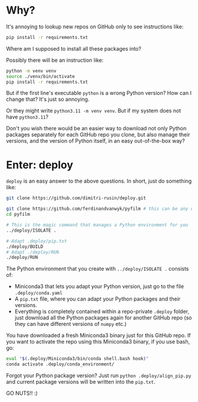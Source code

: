 

# Why?

It's annoying to lookup new repos on GitHub only to see instructions like:
```sh
pip install -r requirements.txt
```

Where am I supposed to install all these packages into?

Possibly there will be an instruction like:
```sh
python -m venv venv
source ./venv/bin/activate
pip install -r requirements.txt
```

But if the first line's executable `python` is a wrong Python version? How can I change that? It's just so annoying.

Or they might write `python3.11 -m venv venv`. But if my system does not have `python3.11`?

Don't you wish there would be an easier way to download not only Python packages separately for each GitHub repo you clone, but also manage their versions, and the version of Python itself, in an easy out-of-the-box way?

# Enter: deploy

`deploy` is an easy answer to the above questions. In short, just do something like:

```sh
git clone https://github.com/dimitri-rusin/deploy.git

git clone https://github.com/ferdinandvanwyk/pyfilm # this can be any other GitHub repo with an annoying `pip install -r requirements.txt` instruction
cd pyfilm

# This is the magic command that manages a Python environment for you
../deploy/ISOLATE .

# Adapt .deploy/pip.txt
./deploy/BUILD
# Adapt ./deploy/RUN
./deploy/RUN
```

The Python environment that you create with `../deploy/ISOLATE .` consists of:
- Miniconda3 that lets you adapt your Python version, just go to the file `.deploy/conda.yaml`
- A `pip.txt` file, where you can adapt your Python packages and their versions.
- Everything is completely contained within a repo-private `.deploy` folder, just download all the Python packages again for another GitHub repo (so they can have different versions of `numpy` etc.)

You have downloaded a fresh Miniconda3 binary just for this GitHub repo. If you want to activate the repo using this Miniconda3 binary, if you use bash, go:
```sh
eval "$(.deploy/Miniconda3/bin/conda shell.bash hook)"
conda activate .deploy/conda_environment/
```

Forgot your Python package version? Just run `python .deploy/align_pip.py` and current package versions will be written into the `pip.txt`.

GO NUTS!! :)
